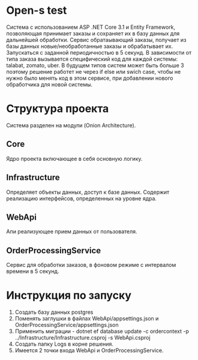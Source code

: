 # Open-s test

Система с использованием ASP .NET Core 3.1 и Entity Framework, позволяющая принимает заказы и сохраняет их в базу данных для дальнейшей обработки.
Сервис обратаывающий заказы, получает из базы данных новые/необработанные заказы и обрабатывает их. Запускаться с заданной периодичностью в 5 секунд.
В зависимости от типа заказа вызывается специфический код для каждой системы: talabat, zomato, uber. В будущем типов систем может быть больше 3 поэтому решение работет не через if else или swich case, чтобы не нужно было менять код в этом сервисе, при добавлении нового обработчика для новой системы.

# Структура проекта
Система разделен на модули (Onion Architecture).

## Core
Ядро проекта включающее в себя основную логику.

## Infrastructure
Определяет объекты данных, доступ к базе данных. Содержит реализацию интерфейсов, определенных на уровне ядра.

## WebApi
Апи реализующее прием данных от пользователя.

## OrderProcessingService
Сервис для обработки заказов, в фоновом режиме с интервалом времени в 5 секунд.

# Инструкция по запуску

1. Создать базу данных postgres
2. Поменять заглушки в файлах WebApi/appsettings.json и OrderProcessingService/appsettings.json
3. Применить миграции - dotnet ef database update -c ordercontext -p ../Infrastructure/Infrastructure.csproj -s WebApi.csproj
4. Создать папку Logs в корне решения.
5. Имеется 2 точки входа WebApi и OrderProcessingService.

